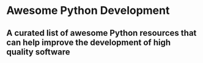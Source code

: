 # Awesome Python Development
## A curated list of awesome Python resources that can help improve the development of high quality software

